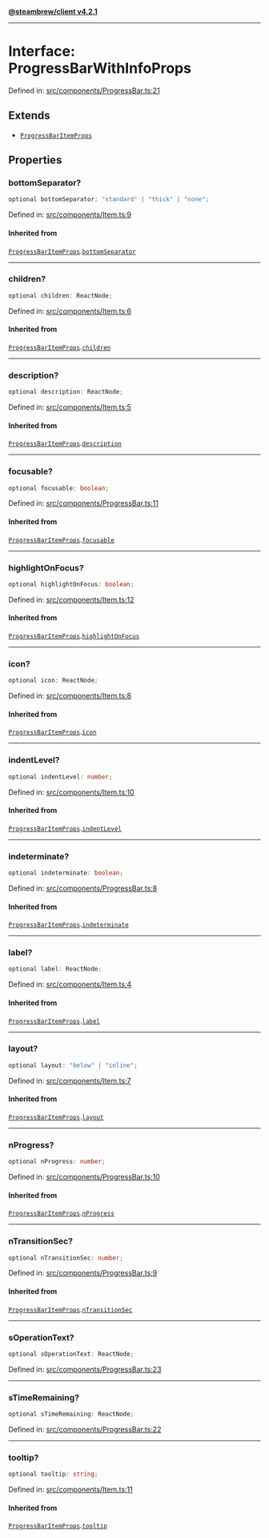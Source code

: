 [**@steambrew/client v4.2.1**](../README.md)

***

# Interface: ProgressBarWithInfoProps

Defined in: [src/components/ProgressBar.ts:21](https://github.com/shdwmtr/plugutil/blob/b52230e3bd417b9353d983856323dee8a90c4f70/client/src/components/ProgressBar.ts#L21)

## Extends

- [`ProgressBarItemProps`](ProgressBarItemProps.md)

## Properties

### bottomSeparator?

```ts
optional bottomSeparator: "standard" | "thick" | "none";
```

Defined in: [src/components/Item.ts:9](https://github.com/shdwmtr/plugutil/blob/b52230e3bd417b9353d983856323dee8a90c4f70/client/src/components/Item.ts#L9)

#### Inherited from

[`ProgressBarItemProps`](ProgressBarItemProps.md).[`bottomSeparator`](ProgressBarItemProps.md#bottomseparator)

***

### children?

```ts
optional children: ReactNode;
```

Defined in: [src/components/Item.ts:6](https://github.com/shdwmtr/plugutil/blob/b52230e3bd417b9353d983856323dee8a90c4f70/client/src/components/Item.ts#L6)

#### Inherited from

[`ProgressBarItemProps`](ProgressBarItemProps.md).[`children`](ProgressBarItemProps.md#children)

***

### description?

```ts
optional description: ReactNode;
```

Defined in: [src/components/Item.ts:5](https://github.com/shdwmtr/plugutil/blob/b52230e3bd417b9353d983856323dee8a90c4f70/client/src/components/Item.ts#L5)

#### Inherited from

[`ProgressBarItemProps`](ProgressBarItemProps.md).[`description`](ProgressBarItemProps.md#description)

***

### focusable?

```ts
optional focusable: boolean;
```

Defined in: [src/components/ProgressBar.ts:11](https://github.com/shdwmtr/plugutil/blob/b52230e3bd417b9353d983856323dee8a90c4f70/client/src/components/ProgressBar.ts#L11)

#### Inherited from

[`ProgressBarItemProps`](ProgressBarItemProps.md).[`focusable`](ProgressBarItemProps.md#focusable)

***

### highlightOnFocus?

```ts
optional highlightOnFocus: boolean;
```

Defined in: [src/components/Item.ts:12](https://github.com/shdwmtr/plugutil/blob/b52230e3bd417b9353d983856323dee8a90c4f70/client/src/components/Item.ts#L12)

#### Inherited from

[`ProgressBarItemProps`](ProgressBarItemProps.md).[`highlightOnFocus`](ProgressBarItemProps.md#highlightonfocus)

***

### icon?

```ts
optional icon: ReactNode;
```

Defined in: [src/components/Item.ts:8](https://github.com/shdwmtr/plugutil/blob/b52230e3bd417b9353d983856323dee8a90c4f70/client/src/components/Item.ts#L8)

#### Inherited from

[`ProgressBarItemProps`](ProgressBarItemProps.md).[`icon`](ProgressBarItemProps.md#icon)

***

### indentLevel?

```ts
optional indentLevel: number;
```

Defined in: [src/components/Item.ts:10](https://github.com/shdwmtr/plugutil/blob/b52230e3bd417b9353d983856323dee8a90c4f70/client/src/components/Item.ts#L10)

#### Inherited from

[`ProgressBarItemProps`](ProgressBarItemProps.md).[`indentLevel`](ProgressBarItemProps.md#indentlevel)

***

### indeterminate?

```ts
optional indeterminate: boolean;
```

Defined in: [src/components/ProgressBar.ts:8](https://github.com/shdwmtr/plugutil/blob/b52230e3bd417b9353d983856323dee8a90c4f70/client/src/components/ProgressBar.ts#L8)

#### Inherited from

[`ProgressBarItemProps`](ProgressBarItemProps.md).[`indeterminate`](ProgressBarItemProps.md#indeterminate)

***

### label?

```ts
optional label: ReactNode;
```

Defined in: [src/components/Item.ts:4](https://github.com/shdwmtr/plugutil/blob/b52230e3bd417b9353d983856323dee8a90c4f70/client/src/components/Item.ts#L4)

#### Inherited from

[`ProgressBarItemProps`](ProgressBarItemProps.md).[`label`](ProgressBarItemProps.md#label)

***

### layout?

```ts
optional layout: "below" | "inline";
```

Defined in: [src/components/Item.ts:7](https://github.com/shdwmtr/plugutil/blob/b52230e3bd417b9353d983856323dee8a90c4f70/client/src/components/Item.ts#L7)

#### Inherited from

[`ProgressBarItemProps`](ProgressBarItemProps.md).[`layout`](ProgressBarItemProps.md#layout)

***

### nProgress?

```ts
optional nProgress: number;
```

Defined in: [src/components/ProgressBar.ts:10](https://github.com/shdwmtr/plugutil/blob/b52230e3bd417b9353d983856323dee8a90c4f70/client/src/components/ProgressBar.ts#L10)

#### Inherited from

[`ProgressBarItemProps`](ProgressBarItemProps.md).[`nProgress`](ProgressBarItemProps.md#nprogress)

***

### nTransitionSec?

```ts
optional nTransitionSec: number;
```

Defined in: [src/components/ProgressBar.ts:9](https://github.com/shdwmtr/plugutil/blob/b52230e3bd417b9353d983856323dee8a90c4f70/client/src/components/ProgressBar.ts#L9)

#### Inherited from

[`ProgressBarItemProps`](ProgressBarItemProps.md).[`nTransitionSec`](ProgressBarItemProps.md#ntransitionsec)

***

### sOperationText?

```ts
optional sOperationText: ReactNode;
```

Defined in: [src/components/ProgressBar.ts:23](https://github.com/shdwmtr/plugutil/blob/b52230e3bd417b9353d983856323dee8a90c4f70/client/src/components/ProgressBar.ts#L23)

***

### sTimeRemaining?

```ts
optional sTimeRemaining: ReactNode;
```

Defined in: [src/components/ProgressBar.ts:22](https://github.com/shdwmtr/plugutil/blob/b52230e3bd417b9353d983856323dee8a90c4f70/client/src/components/ProgressBar.ts#L22)

***

### tooltip?

```ts
optional tooltip: string;
```

Defined in: [src/components/Item.ts:11](https://github.com/shdwmtr/plugutil/blob/b52230e3bd417b9353d983856323dee8a90c4f70/client/src/components/Item.ts#L11)

#### Inherited from

[`ProgressBarItemProps`](ProgressBarItemProps.md).[`tooltip`](ProgressBarItemProps.md#tooltip)
